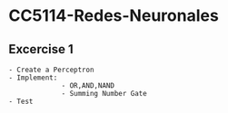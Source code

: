 # CC5114-Redes-Neuronales
  ## Excercise 1
    - Create a Perceptron
    - Implement: 
                 - OR,AND,NAND
                 - Summing Number Gate
    - Test
